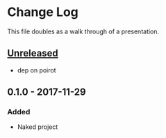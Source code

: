 # Change Log
This file doubles as a walk through of a presentation.

## [Unreleased]

- dep on poirot

## 0.1.0 - 2017-11-29
### Added
- Naked project

[Unreleased]: https://github.com/noisesmith/philoseek/compare/0.1.1...HEAD
[0.1.1]: https://github.com/noisesmith/philoseek/compare/0.1.0...0.1.1
